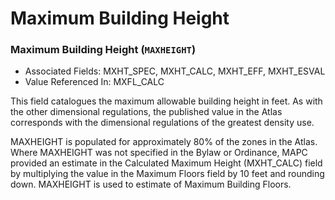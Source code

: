 # Maximum Building Height

### Maximum Building Height \(`MAXHEIGHT`\)  

* Associated Fields: MXHT\_SPEC, MXHT\_CALC, MXHT\_EFF, MXHT\_ESVAL 
* Value Referenced In: MXFL\_CALC 

This field catalogues the maximum allowable building height in feet. As with the other dimensional regulations, the published value in the Atlas corresponds with the dimensional regulations of the greatest density use. 

MAXHEIGHT is populated for approximately 80% of the zones in the Atlas. Where MAXHEIGHT was not specified in the Bylaw or Ordinance, MAPC provided an estimate in the Calculated Maximum Height \(MXHT\_CALC\) field by multiplying the value in the Maximum Floors field by 10 feet and rounding down. MAXHEIGHT is used to estimate of Maximum Building Floors. 


